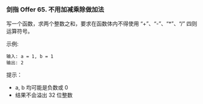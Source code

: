 ### 剑指 Offer 65. 不用加减乘除做加法
写一个函数，求两个整数之和，要求在函数体内不得使用 “+”、“-”、“*”、“/” 四则运算符号。

 

示例:

	输入: a = 1, b = 1
	输出: 2

 

提示：

* a, b 均可能是负数或 0
* 结果不会溢出 32 位整数

